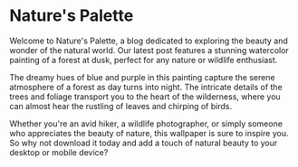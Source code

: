 <!--
Write me markdown content of website with wallpaper:

"A dreamy watercolor painting of a forest at dusk for a nature or wildlife blog"

The header of the page should not be copy of the text but rather a real content of the website which is using this wallpaper.
-->

<!--font:Poppins-->

# Nature's Palette

Welcome to Nature's Palette, a blog dedicated to exploring the beauty and wonder of the natural world. Our latest post features a stunning watercolor painting of a forest at dusk, perfect for any nature or wildlife enthusiast.

The dreamy hues of blue and purple in this painting capture the serene atmosphere of a forest as day turns into night. The intricate details of the trees and foliage transport you to the heart of the wilderness, where you can almost hear the rustling of leaves and chirping of birds.

Whether you're an avid hiker, a wildlife photographer, or simply someone who appreciates the beauty of nature, this wallpaper is sure to inspire you. So why not download it today and add a touch of natural beauty to your desktop or mobile device?
